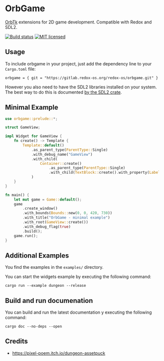 # OrbGame

[OrbTk](https://gitlab.redox-os.org/redox-os/orbtk.git) extensions for 2D game development. Compatible with Redox and SDL2. 

[![Build status](https://gitlab.redox-os.org/redox-os/orbgame/badges/master/build.svg)](https://gitlab.redox-os.org/redox-os/orbgame/pipelines)
[![MIT licensed](https://img.shields.io/badge/license-MIT-blue.svg)](./LICENSE)

## Usage

To include orbgame in your project, just add the dependency
line to your `Cargo.toml` file:

```text
orbgame = { git = "https://gitlab.redox-os.org/redox-os/orbgame.git" }
```

However you also need to have the SDL2 libraries installed on your
system.  The best way to do this is documented [by the SDL2
crate](https://github.com/AngryLawyer/rust-sdl2#user-content-requirements).

## Minimal Example

```rust
use orbgame::prelude::*;

struct GameView;

impl Widget for GameView {
    fn create() -> Template {
        Template::default()
            .as_parent_type(ParentType::Single)
            .with_debug_name("GameView")
            .with_child(
                Container::create()
                    .as_parent_type(ParentType::Single)
                    .with_child(TextBlock::create().with_property(Label::from("OrbGame"))),
            )
    }
}

fn main() {
    let mut game = Game::default();
    game
        .create_window()
        .with_bounds(Bounds::new(0, 0, 420, 730))
        .with_title("OrbGame - minimal example")
        .with_root(GameView::create())
        .with_debug_flag(true)
        .build();
    game.run();
}
```

## Additional Examples

You find the examples in the `examples/` directory.

You can start the widgets example by executing the following command:

```text
cargo run --example dungeon --release
```

## Build and run documenation

You can build and run the latest documentation y executing the following command:

```text
cargo doc --no-deps --open
```

 ## Credits
 
 * https://pixel-poem.itch.io/dungeon-assetpuck
